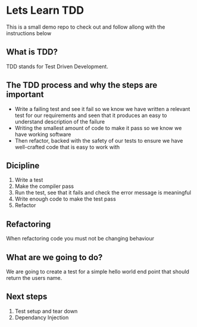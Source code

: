 # Lets Learn TDD
This is a small demo repo to check out and follow allong with the instructions below

## What is TDD?
TDD stands for Test Driven Development.

## The TDD process and why the steps are important
* Write a failing test and see it fail so we know we have written a relevant test for our requirements and seen that it produces an easy to understand description of the failure
* Writing the smallest amount of code to make it pass so we know we have working software
* Then refactor, backed with the safety of our tests to ensure we have well-crafted code that is easy to work with

## Dicipline
1. Write a test
1. Make the compiler pass
1. Run the test, see that it fails and check the error message is meaningful
1. Write enough code to make the test pass
1. Refactor

## Refactoring
When refactoring code you must not be changing behaviour

## What are we going to do?
We are going to create a test for a simple hello world end point that should return the users name.

## Next steps
1. Test setup and tear down
1. Dependancy Injection